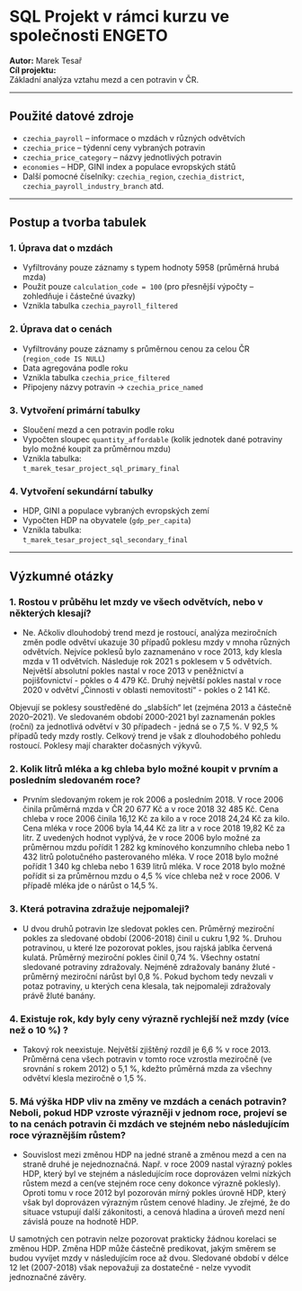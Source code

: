 # SQL Projekt v rámci kurzu ve společnosti ENGETO

**Autor:** Marek Tesař  
**Cíl projektu:**  
Základní analýza vztahu mezd a cen potravin v ČR.

---

## Použité datové zdroje

- `czechia_payroll` – informace o mzdách v různých odvětvích
- `czechia_price` – týdenní ceny vybraných potravin
- `czechia_price_category` – názvy jednotlivých potravin
- `economies` – HDP, GINI index a populace evropských států
- Další pomocné číselníky: `czechia_region`, `czechia_district`, `czechia_payroll_industry_branch` atd.

---

## Postup a tvorba tabulek

### 1. Úprava dat o mzdách
- Vyfiltrovány pouze záznamy s typem hodnoty 5958 (průměrná hrubá mzda)
- Použit pouze `calculation_code = 100` (pro přesnější výpočty – zohledňuje i částečné úvazky)
- Vznikla tabulka `czechia_payroll_filtered`

### 2. Úprava dat o cenách
- Vyfiltrovány pouze záznamy s průměrnou cenou za celou ČR (`region_code IS NULL`)
- Data agregována podle roku
- Vznikla tabulka `czechia_price_filtered`
- Připojeny názvy potravin → `czechia_price_named`

### 3. Vytvoření primární tabulky
- Sloučení mezd a cen potravin podle roku
- Vypočten sloupec `quantity_affordable` (kolik jednotek dané potraviny bylo možné koupit za průměrnou mzdu)
- Vznikla tabulka:  
  `t_marek_tesar_project_sql_primary_final`

### 4. Vytvoření sekundární tabulky
- HDP, GINI a populace vybraných evropských zemí
- Vypočten HDP na obyvatele (`gdp_per_capita`)
- Vznikla tabulka:  
  `t_marek_tesar_project_sql_secondary_final`

---

## Výzkumné otázky

### 1. Rostou v průběhu let mzdy ve všech odvětvích, nebo v některých klesají?
- Ne. Ačkoliv dlouhodobý trend mezd je rostoucí, analýza meziročních změn podle odvětví ukazuje 30 případů poklesu mzdy v mnoha různých odvětvích.
Nejvíce poklesů bylo zaznamenáno v roce 2013, kdy klesla mzda v 11 odvětvích. Následuje rok 2021 s poklesem v 5 odvětvích.
Největší absolutní pokles nastal v roce 2013 v peněžnictví a pojišťovnictví - pokles o 4 479 Kč. Druhý největší pokles nastal v roce 2020 v odvětví „Činnosti v oblasti nemovitostí“ - pokles o 2 141 Kč.

Objevují se poklesy soustředěné do „slabších“ let (zejména 2013 a částečně 2020–2021). Ve sledovaném období 2000-2021 byl zaznamenán pokles (roční) za jednotlivá odvětví v 30 případech - jedná se o 7,5 %. V 92,5 % případů tedy mzdy rostly. Celkový trend je však z dlouhodobého pohledu rostoucí. Poklesy mají charakter dočasných výkyvů. 


### 2. Kolik litrů mléka a kg chleba bylo možné koupit v prvním a posledním sledovaném roce?
- Prvním sledovaným rokem je rok 2006 a posledním 2018. V roce 2006 činila průměrná mzda v ČR 20 677 Kč a v roce 2018 32 485 Kč.
Cena chleba v roce 2006 činila 16,12 Kč za kilo a v roce 2018 24,24 Kč za kilo. Cena mléka v roce 2006 byla 14,44 Kč za litr a v roce 2018 19,82 Kč za litr. Z uvedených hodnot vyplývá, že v roce 2006 bylo možné za průměrnou mzdu pořídit 1 282 kg kmínového konzumního chleba nebo 1 432 litrů polotučného pasterovaného mléka. V roce 2018 bylo možné pořídit 1 340 kg chleba nebo 1 639 litrů mléka. V roce 2018 bylo možné pořídit si za průměrnou mzdu o 4,5 % více chleba než v roce 2006. V případě mléka jde o nárůst o 14,5 %.

### 3. Která potravina zdražuje nejpomaleji?
- U dvou druhů potravin lze sledovat pokles cen. Průměrný meziroční pokles za sledované období (2006-2018) činil u cukru 1,92 %. Druhou potravinou, u které lze pozorovat pokles, jsou rajská jablka červená kulatá. Průměrný meziroční pokles činil 0,74 %.
Všechny ostatní sledované potraviny zdražovaly. Nejméně zdražovaly banány žluté - průměrný meziroční nárůst byl 0,8 %. Pokud bychom tedy nevzali v potaz potraviny, u kterých cena klesala, tak nejpomaleji zdražovaly právě žluté banány.

### 4. Existuje rok, kdy byly ceny výrazně rychlejší než mzdy (více než o 10 %) ?
- Takový rok neexistuje. Největší zjištěný rozdíl je 6,6 % v roce 2013. Průměrná cena všech potravin v tomto roce vzrostla meziročně (ve srovnání s rokem 2012) o 5,1 %, kdežto průměrná mzda za všechny odvětví klesla meziročně o 1,5 %.

### 5. Má výška HDP vliv na změny ve mzdách a cenách potravin? Neboli, pokud HDP vzroste výrazněji v jednom roce, projeví se to na cenách potravin či mzdách ve stejném nebo následujícím roce výraznějším růstem?
- Souvislost mezi změnou HDP na jedné straně a změnou mezd a cen na straně druhé je nejednoznačná.
Např. v roce 2009 nastal výrazný pokles HDP, který byl ve stejném a následujícím roce doprovázen velmi nízkých růstem mezd a cen(ve stejném roce ceny dokonce výrazně poklesly).
Oproti tomu v roce 2012 byl pozorován mírný pokles úrovně HDP, který však byl doprovázen výrazným růstem cenové hladiny.
Je zřejmé, že do situace vstupují další zákonitosti, a cenová hladina a úroveň mezd není závislá pouze na hodnotě HDP.

U samotných cen potravin nelze pozorovat prakticky žádnou korelaci se změnou HDP. Změna HDP může částečně predikovat, jakým směrem se budou vyvíjet mzdy v následujícím roce až dvou. Sledované období v délce 12 let (2007-2018) však nepovažuji za dostatečné - nelze vyvodit jednoznačné závěry.